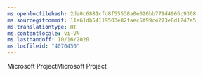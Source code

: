 ```yaml
---
ms.openlocfilehash: 2da0c6881cfd8f55538a0e020bb779d4965c9368
ms.sourcegitcommit: 11a61db54119503e82faec5f99c4273e8d1247e5
ms.translationtype: HT
ms.contentlocale: vi-VN
ms.lasthandoff: 10/16/2020
ms.locfileid: "4070450"
---
```

<span data-ttu-id="a501a-101">Microsoft Project</span><span class="sxs-lookup"><span data-stu-id="a501a-101">Microsoft Project</span></span>